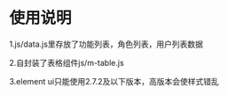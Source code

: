 # 使用说明

1.js/data.js里存放了功能列表，角色列表，用户列表数据

2.自封装了表格组件js/m-table.js

3.element ui只能使用2.7.2及以下版本，高版本会使样式错乱